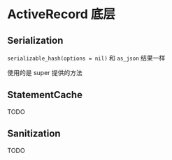 # ActiveRecord 底层

## Serialization

`serializable_hash(options = nil)` 和 `as_json` 结果一样

使用的是 super 提供的方法

## StatementCache

TODO

## Sanitization

TODO

